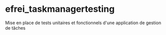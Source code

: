 # efrei_taskmanagertesting
Mise en place de tests unitaires et fonctionnels d'une application de gestion de tâches
